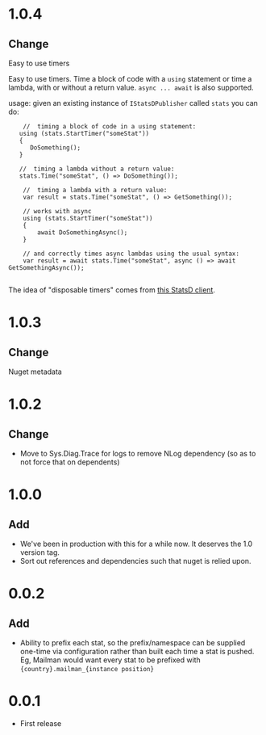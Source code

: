 # 1.0.4
## Change
Easy to use timers

Easy to use timers. Time a block of code with a `using` statement or time a lambda, with or without a return value. `async ... await` is also supported.

usage: given an existing instance of `IStatsDPublisher` called `stats` you can do:

```
    //  timing a block of code in a using statement:
   using (stats.StartTimer("someStat"))
   {
      DoSomething();
   }
 
   //  timing a lambda without a return value:
   stats.Time("someStat", () => DoSomething());

    //  timing a lambda with a return value:
    var result = stats.Time("someStat", () => GetSomething());

    // works with async
    using (stats.StartTimer("someStat"))
    {
        await DoSomethingAsync();
    }

    // and correctly times async lambdas using the usual syntax:
    var result = await stats.Time("someStat", async () => await GetSomethingAsync());
    
```
The idea of "disposable timers" comes from [this StatsD client](https://github.com/Pereingo/statsd-csharp-client).

# 1.0.3
## Change
Nuget metadata

# 1.0.2
## Change
* Move to Sys.Diag.Trace for logs to remove NLog dependency (so as to not force that on dependents)

# 1.0.0
## Add
* We've been in production with this for a while now.  It deserves the 1.0 version tag.
* Sort out references and dependencies such that nuget is relied upon.

# 0.0.2
## Add
* Ability to prefix each stat, so the prefix/namespace can be supplied one-time via configuration rather than built each time a stat is pushed.  Eg, Mailman would want every stat to be prefixed with `{country}.mailman_{instance position}`

# 0.0.1
* First release
